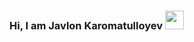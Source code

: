 ### Hi, I am Javlon Karomatulloyev <img src="https://media2.giphy.com/media/gM5qFksULw54NMWyry/giphy.gif?cid=ecf05e477rn0b1uixqmc8vca047xxspurtldd6ezrn3lzuae&ep=v1_stickers_search&rid=giphy.gif&ct=s" width="30px">
